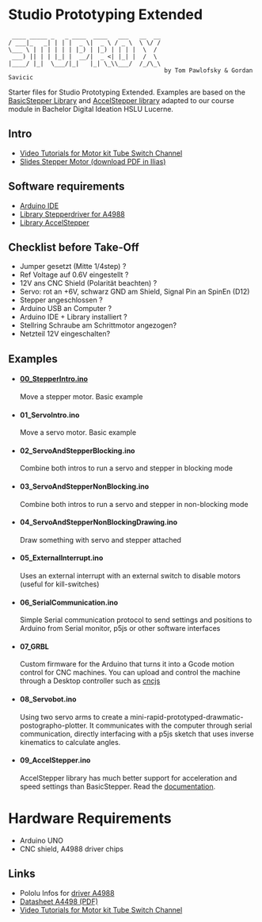 # Studio Prototyping Extended

```
 ____ _____ _   _ ____  ____   ___   __  __
/ ___|_   _| | | |  _ \|  _ \ / _ \  \ \/ /
\___ \ | | | | | | |_) | |_) | | | |  \  /
 ___) || | | |_| |  __/|  _ <| |_| |  /  \
|____/ |_|  \___/|_|   |_| \_\\___/  /_/\_\                  
                                            by Tom Pawlofsky & Gordan Savicic
```

Starter files for Studio Prototyping Extended. Examples are based on the [BasicStepper Library](https://github.com/laurb9/StepperDriver) and [AccelStepper library](https://www.airspayce.com/mikem/arduino/AccelStepper/) adapted to our course module in Bachelor Digital Ideation HSLU Lucerne.

## Intro 

   - [Video Tutorials for Motor kit Tube Switch Channel](https://tube.switch.ch/channels/Dcqw1ga3NL)
   - [Slides Stepper Motor (download PDF in Ilias)](https://elearning.hslu.ch/ilias/goto.php?target=file_5832681_download&client_id=hslu)
 
## Software requirements
 
   - [Arduino IDE ](https://www.arduino.cc/en/software)
   - [Library Stepperdriver for A4988](https://github.com/laurb9/StepperDriver)
   - [Library AccelStepper](https://www.airspayce.com/mikem/arduino/AccelStepper/index.html)

 ## Checklist before Take-Off
 
   - Jumper gesetzt (Mitte 1/4step) ? 
   - Ref Voltage auf 0.6V eingestellt ?
   - 12V ans CNC Shield (Polarität beachten) ?
   - Servo: rot an +6V, schwarz GND am Shield, Signal Pin an SpinEn (D12)
   - Stepper angeschlossen ? 
   - Arduino USB an Computer ?
   - Arduino IDE + Library installiert ?
   - Stellring Schraube am Schrittmotor angezogen?
   - Netzteil 12V eingeschalten?
  
## Examples

 - #### [00_StepperIntro.ino](00_StepperIntro/)
    Move a stepper motor. Basic example
 - #### 01_ServoIntro.ino
    Move a servo motor. Basic example
 - #### 02_ServoAndStepperBlocking.ino
    Combine both intros to run a servo and stepper in blocking mode
 - #### 03_ServoAndStepperNonBlocking.ino
    Combine both intros to run a servo and stepper in non-blocking mode
 - #### 04_ServoAndStepperNonBlockingDrawing.ino
    Draw something with servo and stepper attached
 - #### 05_ExternalInterrupt.ino
    Uses an external interrupt with an external switch to disable motors (useful for kill-switches)
 - #### 06_SerialCommunication.ino 
    Simple Serial communication protocol to send settings and positions to Arduino from Serial monitor, p5js or other software interfaces
- #### 07_GRBL
    Custom firmware for the Arduino that turns it into a Gcode motion control for CNC machines. You can upload and control the machine through a Desktop controller such as [cncjs](https://cnc.js.org/)
- #### 08_Servobot.ino
    Using two servo arms to create a mini-rapid-prototyped-drawmatic-postographo-plotter. It communicates with the computer through serial communication, directly interfacing with a p5js sketch that uses inverse kinematics to calculate angles.
- #### 09_AccelStepper.ino
    AccelStepper library has much better support for acceleration and speed settings than BasicStepper. Read the [documentation](https://www.airspayce.com/mikem/arduino/AccelStepper/).

# Hardware Requirements
  - Arduino UNO
  - CNC shield, A4988 driver chips

## Links
   - Pololu Infos for [driver A4988](https://www.pololu.com/product/1182) 
   - [Datasheet A4498 (PDF)](https://www.tme.eu/Document/25459777e672c305e474897eef284f74/POLOLU-2128.pdf)
   - [Video Tutorials for Motor kit Tube Switch Channel](https://tube.switch.ch/channels/Dcqw1ga3NL)
